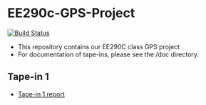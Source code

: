 # EE290c-GPS-Project

[![Build Status](https://travis-ci.org/ucberkeley-ee290c/fa18-gps.svg?branch=master)](https://travis-ci.org/ucberkeley-ee290c/fa18-gps)

- This repository contains our EE290C class GPS project
- For documentation of tape-ins, please see the /doc directory.

## Tape-in 1
- [Tape-in 1 report](https://github.com/ucberkeley-ee290c/fa18-gps/tree/master/doc)

